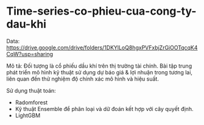 # Time-series-co-phieu-cua-cong-ty-dau-khi
Data: https://drive.google.com/drive/folders/1DKYlLoQ8hgxPVFxbjZrGiOOTqcqK4CqW?usp=sharing

Mô tả:
Đối tượng là cổ phiếu dầu khí trên thị trường tài chính. 
Bài tập trung phát triển mô hình kỹ thuật sử dụng dự báo giá & lợi nhuận trong tương lai, liên quan đến thử nghiệm độ chính xác mô hình và hiệu suất.

Sử dụng thuật toán: 
- Radomforest
- Kỹ thuật Ensemble để phân loại và dữ đoán kết hợp với cây quyết định. 
- LightGBM

  
